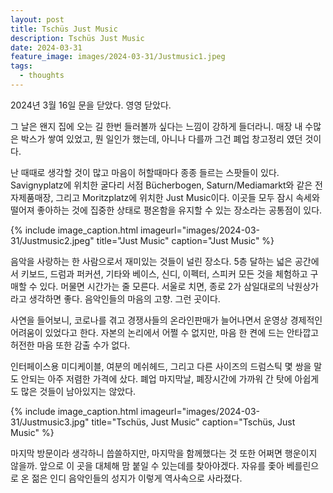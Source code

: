```yaml
---
layout: post
title: Tschüs Just Music
description: Tschüs Just Music
date: 2024-03-31
feature_image: images/2024-03-31/Justmusic1.jpeg
tags:
  - thoughts
---
```

2024년 3월 16일 문을 닫았다. 영영 닫았다. <!--more-->

그 날은 왠지 집에 오는 길 한번 들러볼까 싶다는 느낌이 강하게 들더라니. 매장 내 수많은 박스가 쌓여 있었고, 뭔 일인가 했는데, 아니나 다를까 그건 폐업 창고정리 였던 것이다.

난 때때로 생각할 것이 많고 마음이 허할때마다 종종 들르는 스팟들이 있다. Savignyplatz에 위치한 굴다리 서점 Bücherbogen, Saturn/Mediamarkt와 같은 전자제품매장, 그리고 Moritzplatz에 위치한 Just Music이다. 이곳들 모두 잠시 속세와 떨어져 좋아하는 것에 집중한 상태로 평온함을 유지할 수 있는 장소라는 공통점이 있다. 

{% include image_caption.html imageurl="images/2024-03-31/Justmusic2.jpeg" title="Just Music" caption="Just Music" %}

음악을 사랑하는 한 사람으로서 재미있는 것들이 널린 장소다. 5층 달하는 넓은 공간에서 키보드, 드럼과 퍼커션, 기타와 베이스, 신디, 이펙터, 스피커 모든 것을 체험하고 구매할 수 있다. 머물면 시간가는 줄 모른다. 서울로 치면, 종로 2가 삼일대로의 낙원상가라고 생각하면 좋다. 음악인들의 마음의 고향. 그런 곳이다.

사연을 들어보니, 코로나를 겪고 경쟁사들의 온라인판매가 늘어나면서 운영상 경제적인 어려움이 있었다고 한다. 자본의 논리에서 어쩔 수 없지만, 마음 한 켠에 드는 안타깝고 허전한 마음 또한 감출 수가 없다.

인터페이스용 미디케이블, 여분의 메쉬헤드, 그리고 다른 사이즈의 드럼스틱 몇 쌍을 말도 안되는 아주 저렴한 가격에 샀다. 폐업 마지막날, 폐장시간에 가까워 간 탓에 아쉽게도 많은 것들이 남아있지는 않았다. 

{% include image_caption.html imageurl="images/2024-03-31/Justmusic3.jpg" title="Tschüs, Just Music" caption="Tschüs, Just Music" %} 

마지막 방문이라 생각하니 씁쓸하지만, 마지막을 함께했다는 것 또한 어쩌면 행운이지 않을까. 앞으로 이 곳을 대체해 맘 붙일 수 있는데를 찾아야겠다. 자유를 좇아 베를린으로 온 젊은 인디 음악인들의 성지가 이렇게 역사속으로 사라졌다.
